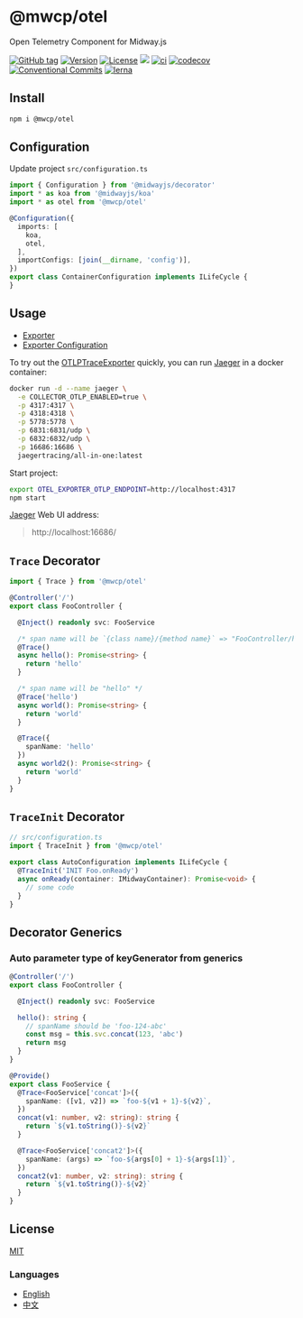 # @mwcp/otel

Open Telemetry Component for Midway.js

[![GitHub tag](https://img.shields.io/github/tag/waitingsong/midway-components)]()
[![Version](https://img.shields.io/npm/v/@mwcp/otel.svg)](https://www.npmjs.com/package/midway-components)
[![License](https://img.shields.io/badge/license-MIT-blue.svg)](https://opensource.org/licenses/MIT)
[![](https://img.shields.io/badge/lang-TypeScript-blue.svg)]()
[![ci](https://github.com/waitingsong/midway-components/workflows/ci/badge.svg)](https://github.com/waitingsong/midway-components/actions?query=workflow%3A%22ci%22)
[![codecov](https://codecov.io/gh/waitingsong/midway-components/branch/main/graph/badge.svg?token=lbfTIGwu6t)](https://codecov.io/gh/waitingsong/midway-components)
[![Conventional Commits](https://img.shields.io/badge/Conventional%20Commits-1.0.0-yellow.svg)](https://conventionalcommits.org)
[![lerna](https://img.shields.io/badge/maintained%20with-lerna-cc00ff.svg)](https://lernajs.io/)


## Install

```sh
npm i @mwcp/otel
```

## Configuration

Update project `src/configuration.ts`
```ts
import { Configuration } from '@midwayjs/decorator'
import * as koa from '@midwayjs/koa'
import * as otel from '@mwcp/otel'

@Configuration({
  imports: [
    koa,
    otel,
  ],
  importConfigs: [join(__dirname, 'config')],
})
export class ContainerConfiguration implements ILifeCycle {
}
```

## Usage

- [Exporter][Exporter]
- [Exporter Configuration][Exporter Configuration]

To try out the [OTLPTraceExporter][Exporter Configuration] quickly, you can run [Jaeger] in a docker container:
```sh
docker run -d --name jaeger \
  -e COLLECTOR_OTLP_ENABLED=true \
  -p 4317:4317 \
  -p 4318:4318 \
  -p 5778:5778 \
  -p 6831:6831/udp \
  -p 6832:6832/udp \
  -p 16686:16686 \
  jaegertracing/all-in-one:latest
```

Start project:
```sh
export OTEL_EXPORTER_OTLP_ENDPOINT=http://localhost:4317
npm start
```

[Jaeger] Web UI address:
> http://localhost:16686/


## `Trace` Decorator

```ts
import { Trace } from '@mwcp/otel'

@Controller('/')
export class FooController {

  @Inject() readonly svc: FooService

  /* span name will be `{class name}/{method name}` => "FooController/hello" */
  @Trace()
  async hello(): Promise<string> {
    return 'hello'
  }

  /* span name will be "hello" */
  @Trace('hello')
  async world(): Promise<string> {
    return 'world'
  }

  @Trace({
    spanName: 'hello'
  })
  async world2(): Promise<string> {
    return 'world'
  }
}
```

## `TraceInit` Decorator

```ts
// src/configuration.ts
import { TraceInit } from '@mwcp/otel'

export class AutoConfiguration implements ILifeCycle {
  @TraceInit('INIT Foo.onReady')
  async onReady(container: IMidwayContainer): Promise<void> {
    // some code
  }
}
```


## Decorator Generics
### Auto parameter type of keyGenerator from generics

```ts
@Controller('/')
export class FooController {

  @Inject() readonly svc: FooService

  hello(): string {
    // spanName should be 'foo-124-abc'
    const msg = this.svc.concat(123, 'abc')
    return msg
  }
}

@Provide()
export class FooService {
  @Trace<FooService['concat']>({
    spanName: ([v1, v2]) => `foo-${v1 + 1}-${v2}`,
  })
  concat(v1: number, v2: string): string {
    return `${v1.toString()}-${v2}`
  }

  @Trace<FooService['concat2']>({
    spanName: (args) => `foo-${args[0] + 1}-${args[1]}`,
  })
  concat2(v1: number, v2: string): string {
    return `${v1.toString()}-${v2}`
  }
}
```


## License
[MIT](LICENSE)


### Languages
- [English](./README.md)
- [中文](./README.zh-CN.md)

<br>

[Exporter]: https://opentelemetry.io/docs/instrumentation/js/exporters/
[Exporter Configuration]: https://opentelemetry.io/docs/reference/specification/protocol/exporter/#configuration-options
[Jaeger]: https://www.jaegertracing.io/

